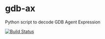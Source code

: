# gdb-ax
Python script to decode GDB Agent Expression

[![Build Status](https://travis-ci.org/simark/gdb-ax.svg?branch=master)](https://travis-ci.org/simark/gdb-ax)
